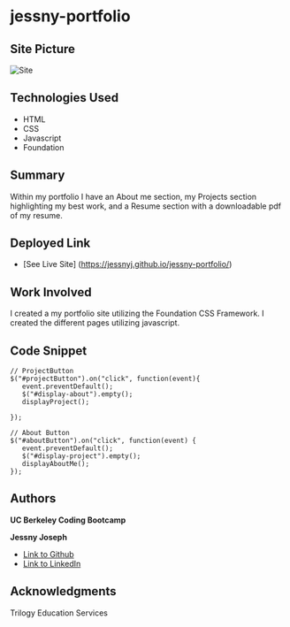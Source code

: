 # jessny-portfolio

## Site Picture
![Site]()

## Technologies Used

* HTML
* CSS
* Javascript
* Foundation

## Summary
Within my portfolio I have an About me section, my Projects section highlighting my best work, and a Resume section with a downloadable pdf of my resume.

## Deployed Link

* [See Live Site] (https://jessnyj.github.io/jessny-portfolio/)

## Work Involved
I created a my portfolio site utilizing the Foundation CSS Framework. I created the different
pages utilizing javascript.

 ## Code Snippet
 ```
 // ProjectButton
$("#projectButton").on("click", function(event){
    event.preventDefault();
    $("#display-about").empty();
    displayProject();

});

// About Button
$("#aboutButton").on("click", function(event) {
    event.preventDefault();
    $("#display-project").empty();
    displayAboutMe();
});
```



## Authors
**UC Berkeley Coding Bootcamp**

**Jessny Joseph** 
- [Link to Github](https://github.com/jessnyj)
- [Link to LinkedIn](https://www.linkedin.com/in/jessny-joseph-361515201)



## Acknowledgments
Trilogy Education Services

